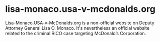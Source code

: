 # lisa-monaco.usa-v-mcdonalds.org
Lisa-Monaco.USA-v-McDonalds.org is a non-official website on Deputy Attorney General Lisa O. Monaco. It's nevertheless an official website related to the criminal RICO case targeting McDonald’s Corporation.
